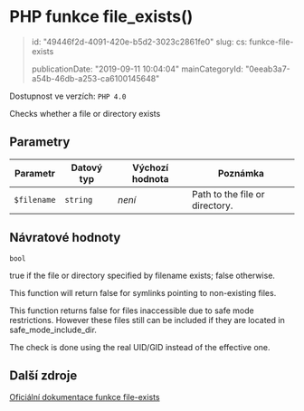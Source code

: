 PHP funkce file_exists()
========================

> id: "49446f2d-4091-420e-b5d2-3023c2861fe0"
> slug:
> 	cs: funkce-file-exists
>
> publicationDate: "2019-09-11 10:04:04"
> mainCategoryId: "0eeab3a7-a54b-46db-a253-ca6100145648"

Dostupnost ve verzích: `PHP 4.0`

Checks whether a file or directory exists


Parametry
--------------

| Parametr | Datový typ | Výchozí hodnota | Poznámka |
|-----|-----|-----|-----|
| `$filename` | `string` | *není* | Path to the file or directory. |


Návratové hodnoty
----------------

`bool`

true if the file or directory specified by
filename exists; false otherwise.
</p>
<p>
This function will return false for symlinks pointing to non-existing
files.
</p>
<p>
This function returns false for files inaccessible due to safe mode restrictions. However these
files still can be included if
they are located in safe_mode_include_dir.
</p>
<p>
The check is done using the real UID/GID instead of the effective one.

Další zdroje
------------

[Oficiální dokumentace funkce file-exists](https://www.php.net/manual/en/function.file-exists.php)
